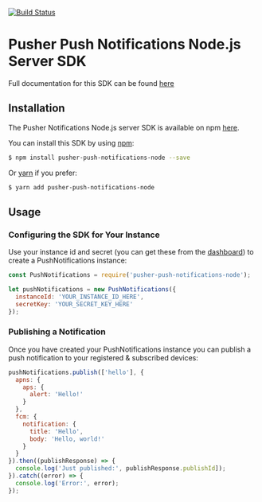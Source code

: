 [![Build Status](https://travis-ci.org/pusher/push-notifications-node.svg?branch=master)](https://travis-ci.org/pusher/push-notifications-node)
# Pusher Push Notifications Node.js Server SDK
Full documentation for this SDK can be found [here](https://docs.pusher.com/push-notifications/reference/server-sdk-node)

## Installation
The Pusher Notifications Node.js server SDK is available on npm [here](https://www.npmjs.com/package/pusher-push-notifications-node).

You can install this SDK by using [npm](https://npmjs.com):
```bash
$ npm install pusher-push-notifications-node --save
```

Or [yarn](https://yarnpkg.com/) if you prefer:
```bash
$ yarn add pusher-push-notifications-node
```

## Usage
### Configuring the SDK for Your Instance
Use your instance id and secret (you can get these from the [dashboard](https://dash.pusher.com)) to create a PushNotifications instance:
```javascript
const PushNotifications = require('pusher-push-notifications-node');

let pushNotifications = new PushNotifications({
  instanceId: 'YOUR_INSTANCE_ID_HERE',
  secretKey: 'YOUR_SECRET_KEY_HERE'
});
```

### Publishing a Notification
Once you have created your PushNotifications instance you can publish a push notification to your registered & subscribed devices:
```javascript
pushNotifications.publish(['hello'], {
  apns: {
    aps: {
      alert: 'Hello!'
    }
  },
  fcm: {
    notification: {
      title: 'Hello',
      body: 'Hello, world!'
    }
  }
}).then((publishResponse) => {
  console.log('Just published:', publishResponse.publishId]);
}).catch((error) => {
  console.log('Error:', error);
});
```
